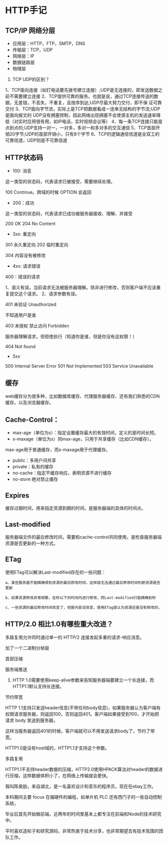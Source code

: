 # HTTP手记

## TCP/IP 网络分层


- 应用层：HTTP，FTP，SMTP，DNS
- 传输层：TCP，UDP
- 网络层：IP
- 数据链路层
- 物理层

1. TCP UDP的区别？

1、TCP面向连接（如打电话要先拨号建立连接）;UDP是无连接的，即发送数据之前不需要建立连接
2、TCP提供可靠的服务。也就是说，通过TCP连接传送的数据，无差错，不丢失，不重复，且按序到达;UDP尽最大努力交付，即不保 证可靠交付
3、TCP面向字节流，实际上是TCP把数据看成一连串无结构的字节流;UDP是面向报文的
UDP没有拥塞控制，因此网络出现拥塞不会使源主机的发送速率降低（对实时应用很有用，如IP电话，实时视频会议等）
4、每一条TCP连接只能是点到点的;UDP支持一对一，一对多，多对一和多对多的交互通信
5、TCP首部开销20字节;UDP的首部开销小，只有8个字节
6、TCP的逻辑通信信道是全双工的可靠信道，UDP则是不可靠信道


## HTTP状态码

- 100: 消息

这一类型的状态码，代表请求已被接受，需要继续处理。

100 Continue。跨域的时候 OPTION 会返回


- 200：成功

这一类型的状态码，代表请求已成功被服务器接收、理解、并接受

200 OK
204 No Content


- 3xx: 重定向

301 永久重定向
202 临时重定向

304 内容没有被修改


- 4xx: 请求错误

400：错误的请求

1、语义有误，当前请求无法被服务器理解。除非进行修改，否则客户端不应该重复提交这个请求。
2、请求参数有误。

401 未验证 Unauthorized

不知道用户是谁

403 未授权 禁止访问 Forbidden

服务器理解请求，但拒绝执行（知道你是谁，但是你没有这权限！）

404 Not found



- 5xx


500 Internal Server Error
501 Not Implemented
503 Service Unavailable



## 缓存


web缓存分为很多种，比如数据库缓存、代理服务器缓存、还有我们熟悉的CDN缓存，以及浏览器缓存。


## Cache-Control：

- max-age（单位为s）：指定设置缓存最大的有效时间，定义的是时间长短。
- s-maxage（单位为s）同max-age，只用于共享缓存（比如CDN缓存）。

max-age用于普通缓存，而s-maxage用于代理缓存。

- public：多用户间共享
- private：私有的缓存
- no-cache：指定不缓存响应，表明资源不进行缓存
- no-store 绝对禁止缓存


## Expires

缓存过期时间，用来指定资源到期的时间，是服务器端的具体的时间点。


## Last-modified

服务器端文件的最后修改时间，需要和cache-control共同使用，是检查服务器端资源是否更新的一种方式。


## ETag

使用ETag可以解决Last-modified存在的一些问题：

    a、某些服务器不能精确得到资源的最后修改时间，这样就无法通过最后修改时间判断资源是否更新 

    b、如果资源修改非常频繁，在秒以下的时间内进行修改，而Last-modified只能精确到秒 

    c、一些资源的最后修改时间改变了，但是内容没改变，使用ETag就认为资源还是没有修改的。



## HTTP/2.0 相比1.0有哪些重大改进？

多路复用允许同时通过单一的 HTTP/2 连接发起多重的请求-响应消息。

加了一个二进制分帧层

首部压缩

服务端推送



1. HTTP 1.0需要使用keep-alive参数来告知服务器端要建立一个长连接，而HTTP1.1默认支持长连接。

节约带宽


HTTP 1.1支持只发送header信息(不带任何body信息)，如果服务器认为客户端有权限请求服务器，则返回100，否则返回401。客户端如果接受到100，才开始把请求 body 发送到服务器。

这样当服务器返回401的时候，客户端就可以不用发送请求body了，节约了带宽。


HTTP1.0是没有host域的，HTTP1.1才支持这个参数。


多路复用

HTTP1.1不支持header数据的压缩，HTTP2.0使用HPACK算法对header的数据进行压缩，这样数据体积小了，在网络上传输就会更快。




我叫陈昊励，来自湖北，是一名喜欢设计和音乐的程序员，现在在ebay工作。

本科期间主要 focus 在偏硬件的编程，如单片机 PLC 还有西门子的一些自动控制系统，

毕业后首先开始做前端，近两年的时间里基本上都专注在前端和Node的技术研究中。

平时喜欢造轮子和研究源码，非常热衷于技术分享，也非常期望去有技术氛围的团队工作。












